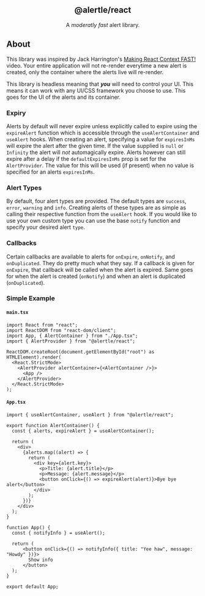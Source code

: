 <h2 align="center">
    @alertle/react
</h2>

<p align="center">
    A <i>moderatly fast</i> alert library.
</p>

## About

This library was inspired by Jack Harrington's [Making React Context FAST!](https://www.youtube.com/watch?v=ZKlXqrcBx88) video. Your entire application will not re-render everytime a new alert is created, only the container where the alerts live will re-render.

This library is headless meaning that **_you_** will need to control your UI. This means it can work with any UI/CSS framework you choose to use. This goes for the UI of the alerts and its container.

### Expiry

Alerts by default will never expire unless explicitly called to expire using the `expireAlert` function which is accessible through the `useAlertContainer` and `useAlert` hooks. When creating an alert, specifying a value for `expiresInMs` will expire the alert after the given time. If the value supplied is `null` or `Infinity` the alert will _not_ automagically expire. Alerts however can still expire after a delay if the `defaultExpiresInMs` prop is set for the `AlertProvider`. The value for this will be used (if present) when no value is specified for an alerts `expiresInMs`.

### Alert Types

By default, four alert types are provided. The default types are `success`, `error`, `warning` and `info`. Creating alerts of these types are as simple as calling their respective function from the `useAlert` hook. If you would like to use your own custom type you can use the base `notify` function and specify your desired alert `type`.

### Callbacks

Certain callbacks are available to alerts for `onExpire`, `onNotify`, and `onDuplicated`. They do pretty much what they say. If a callback is given for `onExpire`, that callback will be called when the alert is expired. Same goes for when the alert is created (`onNotify`) and when an alert is duplicated (`onDuplicated`).

### Simple Example

#### `main.tsx`

```tsx
import React from "react";
import ReactDOM from "react-dom/client";
import App, { AlertContainer } from "./App.tsx";
import { AlertProvider } from "@alertle/react";

ReactDOM.createRoot(document.getElementById("root") as HTMLElement).render(
  <React.StrictMode>
    <AlertProvider alertContainer={<AlertContainer />}>
      <App />
    </AlertProvider>
  </React.StrictMode>
);
```

#### `App.tsx`

```tsx
import { useAlertContainer, useAlert } from "@alertle/react";

export function AlertContainer() {
  const { alerts, expireAlert } = useAlertContainer();

  return (
    <div>
      {alerts.map((alert) => {
        return (
          <div key={alert.key}>
            <p>Title: {alert.title}</p>
            <p>Message: {alert.message}</p>
            <button onClick={() => expireAlert(alert)}>Bye bye alert</button>
          </div>
        );
      })}
    </div>
  );
}

function App() {
  const { notifyInfo } = useAlert();

  return (
      <button onClick={() => notifyInfo({ title: "Yee haw", message: "Howdy" })}>
        Show info
      </button>
  );
}

export default App;
```
